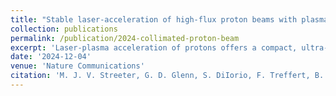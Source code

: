 ```yaml
---
title: "Stable laser-acceleration of high-flux proton beams with plasma collimation"
collection: publications
permalink: /publication/2024-collimated-proton-beam
excerpt: 'Laser-plasma acceleration of protons offers a compact, ultra-fast alternative to conventional acceleration techniques, and is being widely pursued for potential applications in medicine, industry and fundamental science. Creating a stable, collimated beam of protons at high repetition rates presents a key challenge. Here, we demonstrate the generation of multi-MeV proton beams from a fast-replenishing ambient-temperature liquid sheet. The beam has an unprecedentedly low divergence of 1° (≤ 20 mrad), resulting from magnetic self-guiding of the proton beam during propagation through a low density vapour. The proton beams, generated at a repetition rate of 5 Hz using only 190 mJ of laser energy, exhibit a hundred-fold increase in flux compared to beams from a solid target. Coupled with the high shot-to-shot stability of this source, this represents a crucial step towards applications.'
date: '2024-12-04'
venue: 'Nature Communications'
citation: 'M. J. V. Streeter, G. D. Glenn, S. DiIorio, F. Treffert, B. Loughran, H. Ahmed, S. Astbury, M. Balcazar, M. Borghesi, N. Bourgeois, C. B. Curry, S. J. D. Dann, N. P. Dover, T. Dzelzainis, O. C. Ettlinger, M. Gauthier, L. Giuffrida, S. H. Glenzer, J. S. Green, R. J. Gray, G. S. Hicks, C. Hyland, V. Istokskaia, M. King, D. Margarone, O. McCusker, P. McKenna, Z. Najmudin, C. Parisuaña, P. Parsons, C. Spindloe, D. R. Symes, A. G. R. Thomas, N. Xu, and C. A. J. Palmer. &quot;Stable laser-acceleration of high-flux proton beams with plasma collimation.&quot; <i>Nature Communications</i>, Submitted, Under Review.'
---
```

